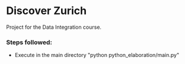# Discover Zurich

Project for the Data Integration course.


### Steps followed:
- Execute in the main directory "python python_elaboration/main.py"
